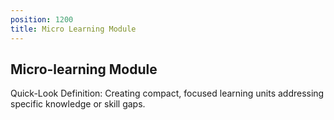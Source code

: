 ```yaml
---
position: 1200
title: Micro Learning Module
---
```


## Micro-learning Module

Quick-Look Definition: Creating compact, focused learning units addressing specific knowledge or skill gaps.